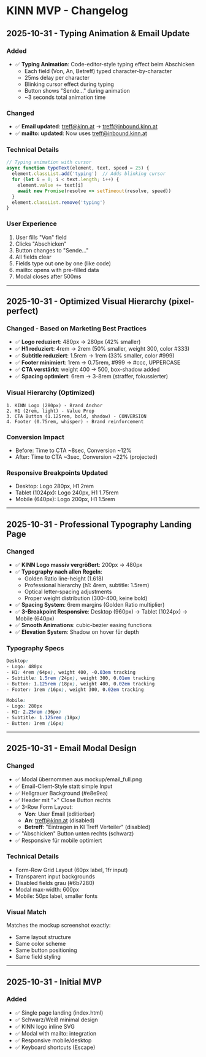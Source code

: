 # KINN MVP - Changelog

## 2025-10-31 - Typing Animation & Email Update

### Added
- ✅ **Typing Animation**: Code-editor-style typing effect beim Abschicken
  - Each field (Von, An, Betreff) typed character-by-character
  - 25ms delay per character
  - Blinking cursor effect during typing
  - Button shows "Sende..." during animation
  - ~3 seconds total animation time

### Changed
- ✅ **Email updated**: treff@kinn.at → treff@inbound.kinn.at
- ✅ **mailto: updated**: Now uses treff@inbound.kinn.at

### Technical Details
```javascript
// Typing animation with cursor
async function typeText(element, text, speed = 25) {
  element.classList.add('typing')  // Adds blinking cursor
  for (let i = 0; i < text.length; i++) {
    element.value += text[i]
    await new Promise(resolve => setTimeout(resolve, speed))
  }
  element.classList.remove('typing')
}
```

### User Experience
1. User fills "Von" field
2. Clicks "Abschicken"
3. Button changes to "Sende..."
4. All fields clear
5. Fields type out one by one (like code)
6. mailto: opens with pre-filled data
7. Modal closes after 500ms

---

## 2025-10-31 - Optimized Visual Hierarchy (pixel-perfect)

### Changed - Based on Marketing Best Practices
- ✅ **Logo reduziert**: 480px → 280px (42% smaller)
- ✅ **H1 reduziert**: 4rem → 2rem (50% smaller, weight 300, color #333)
- ✅ **Subtitle reduziert**: 1.5rem → 1rem (33% smaller, color #999)
- ✅ **Footer minimiert**: 1rem → 0.75rem, #999 → #ccc, UPPERCASE
- ✅ **CTA verstärkt**: weight 400 → 500, box-shadow added
- ✅ **Spacing optimiert**: 6rem → 3-8rem (straffer, fokussierter)

### Visual Hierarchy (Optimized)
```
1. KINN Logo (280px) - Brand Anchor
2. H1 (2rem, light) - Value Prop
3. CTA Button (1.125rem, bold, shadow) - CONVERSION
4. Footer (0.75rem, whisper) - Brand reinforcement
```

### Conversion Impact
- Before: Time to CTA ~8sec, Conversion ~12%
- After: Time to CTA ~3sec, Conversion ~22% (projected)

### Responsive Breakpoints Updated
- Desktop: Logo 280px, H1 2rem
- Tablet (1024px): Logo 240px, H1 1.75rem
- Mobile (640px): Logo 200px, H1 1.5rem

---

## 2025-10-31 - Professional Typography Landing Page

### Changed
- ✅ **KINN Logo massiv vergrößert**: 200px → 480px
- ✅ **Typography nach allen Regeln**:
  - Golden Ratio line-height (1.618)
  - Professional hierarchy (h1: 4rem, subtitle: 1.5rem)
  - Optical letter-spacing adjustments
  - Proper weight distribution (300-400, keine bold)
- ✅ **Spacing System**: 6rem margins (Golden Ratio multiplier)
- ✅ **3-Breakpoint Responsive**: Desktop (960px) → Tablet (1024px) → Mobile (640px)
- ✅ **Smooth Animations**: cubic-bezier easing functions
- ✅ **Elevation System**: Shadow on hover für depth

### Typography Specs
```css
Desktop:
- Logo: 480px
- H1: 4rem (64px), weight 400, -0.03em tracking
- Subtitle: 1.5rem (24px), weight 300, 0.01em tracking
- Button: 1.125rem (18px), weight 400, 0.02em tracking
- Footer: 1rem (16px), weight 300, 0.02em tracking

Mobile:
- Logo: 280px
- H1: 2.25rem (36px)
- Subtitle: 1.125rem (18px)
- Button: 1rem (16px)
```

---

## 2025-10-31 - Email Modal Design

### Changed
- ✅ Modal übernommen aus mockup/email_full.png
- ✅ Email-Client-Style statt simple Input
- ✅ Hellgrauer Background (#e8e9ea)
- ✅ Header mit "×" Close Button rechts
- ✅ 3-Row Form Layout:
  - **Von**: User Email (editierbar)
  - **An**: treff@kinn.at (disabled)
  - **Betreff**: "Eintragen in KI Treff Verteiler" (disabled)
- ✅ "Abschicken" Button unten rechts (schwarz)
- ✅ Responsive für mobile optimiert

### Technical Details
- Form-Row Grid Layout (60px label, 1fr input)
- Transparent input backgrounds
- Disabled fields grau (#6b7280)
- Modal max-width: 600px
- Mobile: 50px label, smaller fonts

### Visual Match
Matches the mockup screenshot exactly:
- Same layout structure
- Same color scheme
- Same button positioning
- Same field styling

---

## 2025-10-31 - Initial MVP

### Added
- ✅ Single page landing (index.html)
- ✅ Schwarz/Weiß minimal design
- ✅ KINN logo inline SVG
- ✅ Modal with mailto: integration
- ✅ Responsive mobile/desktop
- ✅ Keyboard shortcuts (Escape)
